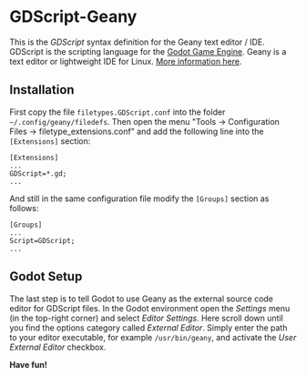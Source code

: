 GDScript-Geany
==============

This is the *GDScript* syntax definition for the Geany text editor / IDE.
GDScript is the scripting language for the [Godot Game Engine](http://www.godotengine.org/).
Geany is a text editor or lightweight IDE for Linux. [More information here](http://www.geany.org/).

Installation
------------

First copy the file `filetypes.GDScript.conf` into the folder `~/.config/geany/filedefs`. Then open the
menu "Tools -> Configuration Files -> filetype_extensions.conf" and add the following line into the
`[Extensions]` section:

    [Extensions]
    ...
    GDScript=*.gd;
    ...

And still in the same configuration file modify the `[Groups]` section as follows:

    [Groups]
    ...
    Script=GDScript;
    ...

Godot Setup
-----------

The last step is to tell Godot to use Geany as the external source code editor for GDScript files.
In the Godot environment open the *Settings* menu (in the top-right corner) and select *Editor Settings*.
Here scroll down until you find the options category called *External Editor*. Simply enter the path to your
editor executable, for example `/usr/bin/geany`, and activate the *User External Editor* checkbox.

**Have fun!**
